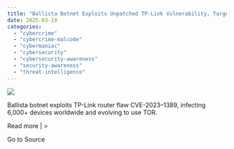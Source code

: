 ```yaml
---
title: "Ballista Botnet Exploits Unpatched TP-Link Vulnerability, Targets Over 6,000 Devices"
date: 2025-03-19
categories: 
  - "cybercrime"
  - "cybercrime-malcode"
  - "cybermaniac"
  - "cybersecurity"
  - "cybersecurity-awareness"
  - "security-awareness"
  - "threat-intelligence"
---
```


![](https://lifeboat.com/blog.images/ballista-botnet-exploits-unpatched-tp-link-vulnerability-targets-over-6000-devices2.jpg)

Ballista botnet exploits TP-Link router flaw CVE-2023–1389, infecting 6,000+ devices worldwide and evolving to use TOR.

Read more | >

Go to Source
